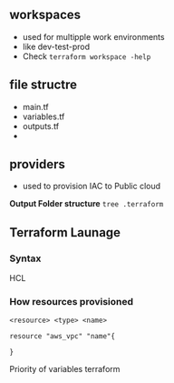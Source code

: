 ## workspaces
- used for multipple work environments
- like dev-test-prod
- Check  `terraform workspace -help`


## file structre 
- main.tf
- variables.tf 
- outputs.tf 
- 
## providers
- used to provision IAC to Public cloud

**Output Folder structure** `tree .terraform`

## Terraform Launage

### Syntax
HCL



### How resources provisioned 
`<resource> <type> <name>`

```hcl
resource "aws_vpc" "name"{

} 
```

Priority of variables terraform